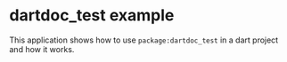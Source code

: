 # dartdoc_test example

This application shows how to use `package:dartdoc_test` in a dart project and how it works.
